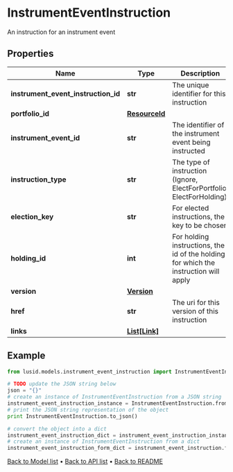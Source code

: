 # InstrumentEventInstruction

An instruction for an instrument event

## Properties
Name | Type | Description | Notes
------------ | ------------- | ------------- | -------------
**instrument_event_instruction_id** | **str** | The unique identifier for this instruction | [optional] 
**portfolio_id** | [**ResourceId**](ResourceId.md) |  | [optional] 
**instrument_event_id** | **str** | The identifier of the instrument event being instructed | [optional] 
**instruction_type** | **str** | The type of instruction (Ignore, ElectForPortfolio, ElectForHolding) | [optional] 
**election_key** | **str** | For elected instructions, the key to be chosen | [optional] 
**holding_id** | **int** | For holding instructions, the id of the holding for which the instruction will apply | [optional] 
**version** | [**Version**](Version.md) |  | [optional] 
**href** | **str** | The uri for this version of this instruction | [optional] 
**links** | [**List[Link]**](Link.md) |  | [optional] 

## Example

```python
from lusid.models.instrument_event_instruction import InstrumentEventInstruction

# TODO update the JSON string below
json = "{}"
# create an instance of InstrumentEventInstruction from a JSON string
instrument_event_instruction_instance = InstrumentEventInstruction.from_json(json)
# print the JSON string representation of the object
print InstrumentEventInstruction.to_json()

# convert the object into a dict
instrument_event_instruction_dict = instrument_event_instruction_instance.to_dict()
# create an instance of InstrumentEventInstruction from a dict
instrument_event_instruction_form_dict = instrument_event_instruction.from_dict(instrument_event_instruction_dict)
```
[Back to Model list](../README.md#documentation-for-models) &#8226; [Back to API list](../README.md#documentation-for-api-endpoints) &#8226; [Back to README](../README.md)



